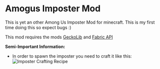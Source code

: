 # Amogus Imposter Mod
This is yet an other Among Us Imposter Mod for minecraft. This is my first time doing this so expect bugs :) 

This mod requires the mods [GeckoLib](https://www.curseforge.com/minecraft/mc-mods/geckolib#:~:text=GeckoLib%20is%20an%20animation%20engine,%2C%20and%20Quilt%201.18%2F1.19.) and [Fabric API](https://www.curseforge.com/minecraft/mc-mods/fabric-api)

**Semi-Important Information:**
- In order to spawn the imposter you need to craft it like this:
![Imposter Crafting Recipe](https://www.dropbox.com/s/u1zcsggq93wl4ds/imposter_crafting_recipe.png?dl=1)
